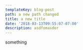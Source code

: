 ```yaml
---
templateKey: blog-post
path: a new path changed
title: a new title
date: '2018-03-13T09:55:07-07:00'
description: asdfomasder
---
```

something
